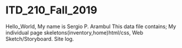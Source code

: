 # ITD_210_Fall_2019
Hello_World, My name is Sergio P. Arambul
This data file contains; My individual page skeletons(inventory,home)html/css, Web Sketch/Storyboard. Site log.
